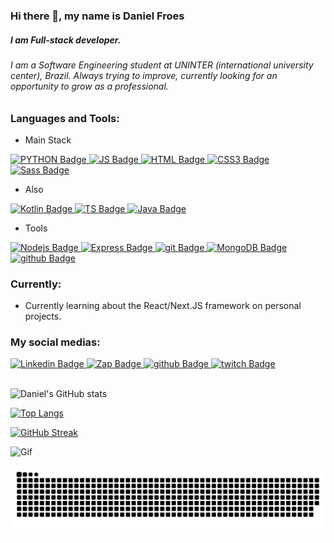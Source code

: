 ### Hi there 👋, my name is Daniel Froes

##### I am Full-stack developer.

###### I am a Software Engineering student at UNINTER (international university center), Brazil. Always trying to improve, currently looking for an opportunity to grow as a professional.

### Languages and Tools:

- Main Stack 

<div id="badges">
  <a href="https://github.com/daniel-froes">
    <img src="https://img.shields.io/badge/python-3670A0?style=for-the-badge&logo=python&logoColor=ffdd54" alt="PYTHON Badge"/>
  </a>
    <a href="https://github.com/daniel-froes">
    <img src="https://img.shields.io/badge/javascript-%23323330.svg?style=for-the-badge&logo=javascript&logoColor=%23F7DF1E" alt="JS Badge"/>
  </a>
  <a href="https://github.com/daniel-froes">
    <img src="https://img.shields.io/badge/html5-%23E34F26.svg?style=for-the-badge&logo=html5&logoColor=white" alt="HTML Badge"/>
  </a>
  <a href="https://github.com/daniel-froes">
    <img src="https://img.shields.io/badge/css3-%231572B6.svg?style=for-the-badge&logo=css3&logoColor=white" alt="CSS3 Badge"/>
  </a>
  <a href="https://github.com/daniel-froes">
    <img src="https://img.shields.io/badge/Sass-CC6699?style=for-the-badge&logo=sass&logoColor=white" alt="Sass Badge"/>
  </a>
</div>

- Also

<div id="badges">
     <a href="https://github.com/daniel-froes">
    <img src="https://img.shields.io/badge/Kotlin-0095D5?&style=for-the-badge&logo=kotlin&logoColor=white" alt="Kotlin Badge"/>
  </a>

  <a href="https://github.com/daniel-froes">
    <img src="https://img.shields.io/badge/typescript-%23007ACC.svg?style=for-the-badge&logo=typescript&logoColor=white" alt="TS Badge"/>
  </a>
  <a href="https://github.com/daniel-froes">
    <img src="https://img.shields.io/badge/Java-ED8B00?style=for-the-badge&logo=java&logoColor=white" alt="Java Badge"/>
  </a>

</div>

- Tools

<div id="badges">
  <a href="https://github.com/daniel-froes">
    <img src="https://img.shields.io/badge/node.js-6DA55F?style=for-the-badge&logo=node.js&logoColor=white" alt="Nodejs Badge"/>
  </a>
  <a href="https://github.com/daniel-froes">
    <img src="https://img.shields.io/badge/express.js-%23404d59.svg?style=for-the-badge&logo=express&logoColor=%2361DAFB" alt="Express Badge"/>
  </a>
  <a href="https://github.com/daniel-froes">
    <img src="https://img.shields.io/badge/git-%23F05033.svg?style=for-the-badge&logo=git&logoColor=white" alt="git Badge"/>
  </a>
  <a href="https://github.com/daniel-froes">
    <img src="https://img.shields.io/badge/MongoDB-4EA94B?style=for-the-badge&logo=mongodb&logoColor=white" alt="MongoDB Badge"/>
  </a>
  <a href="https://github.com/daniel-froes">
    <img src="https://img.shields.io/badge/github-%23121011.svg?style=for-the-badge&logo=github&logoColor=white" alt="github Badge"/>
  </a>
  
</div>

### Currently:

- Currently learning about the React/Next.JS framework on personal projects.

### My social medias:

<div id="badges">
  <a href="https://www.linkedin.com/in/danielfroes-/">
    <img src="https://img.shields.io/badge/linkedin-%230077B5.svg?style=for-the-badge&logo=linkedin&logoColor=white" alt="Linkedin Badge"/>
  </a>
  <a href="https://tinyurl.com/4tjt548d">
    <img src="https://img.shields.io/badge/WhatsApp-25D366?style=for-the-badge&logo=whatsapp&logoColor=white" alt="Zap Badge"/>
  </a>
  <a href="https://www.instagram.com/danielfroes__/">
    <img src="https://img.shields.io/badge/INSTAGRAM-%23E4405F.svg?style=for-the-badge&logo=Instagram&logoColor=white" alt="github Badge"/>
  </a>
  <a href="https://www.twitch.tv/thecrabsons">
    <img src="https://img.shields.io/badge/Twitch-9347FF?style=for-the-badge&logo=twitch&logoColor=white" alt="twitch Badge"/>
  </a>
  
</div>

</br>



![Daniel's GitHub stats](https://github-readme-stats.vercel.app/api?username=daniel-froes&show_icons=true&theme=synthwave) 

[![Top Langs](https://github-readme-stats.vercel.app/api/top-langs/?username=daniel-froes&layout=compact&theme=synthwave)](https://github.com/anuraghazra/github-readme-stats)

[![GitHub Streak](https://github-readme-streak-stats.herokuapp.com/?user=daniel-froes&theme=synthwave)](https://git.io/streak-stats)

<img src="https://c.tenor.com/wilYo_7wGKYAAAAC/new-game-ahagon-umiko-programming.gif" alt="Gif"/>

![snake gif](https://github.com/daniel-froes/daniel-froes/blob/output/github-contribution-grid-snake.svg)


